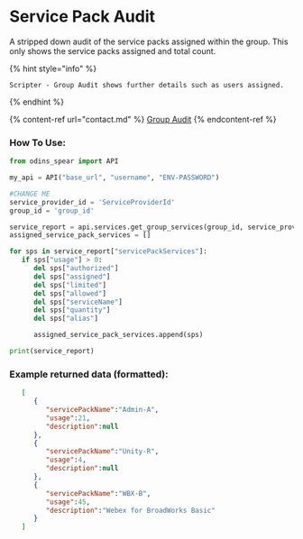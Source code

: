 # Service Pack Audit

A stripped down audit of the service packs assigned within the group. This only shows the service packs assigned and total count.

{% hint style="info" %}
```
Scripter - Group Audit shows further details such as users assigned. 
```
{% endhint %}

{% content-ref url="contact.md" %}
[Group Audit](features/scripter/group-audit.md)
{% endcontent-ref %}

### How To Use:

```python
from odins_spear import API

my_api = API("base_url", "username", "ENV-PASSWORD")

#CHANGE ME
service_provider_id = 'ServiceProviderId'
group_id = 'group_id'

service_report = api.services.get_group_services(group_id, service_provider_id)
assigned_service_pack_services = []

for sps in service_report["servicePackServices"]:
   if sps["usage"] > 0:
      del sps["authorized"]
      del sps["assigned"]
      del sps["limited"]
      del sps["allowed"]
      del sps["serviceName"]
      del sps["quantity"]
      del sps["alias"]

      assigned_service_pack_services.append(sps)

print(service_report)

```

### Example returned data (formatted):

```json
   [
      {
         "servicePackName":"Admin-A",
         "usage":21,
         "description":null
      },
      {
         "servicePackName":"Unity-R",
         "usage":4,
         "description":null
      },
      {
         "servicePackName":"WBX-B",
         "usage":45,
         "description":"Webex for BroadWorks Basic"
      }
   ]
```

